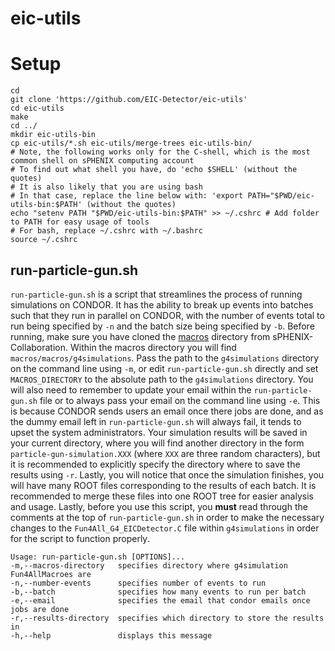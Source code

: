 # eic-utils
# Setup
    cd
    git clone 'https://github.com/EIC-Detector/eic-utils'
    cd eic-utils
    make
    cd ../
    mkdir eic-utils-bin
    cp eic-utils/*.sh eic-utils/merge-trees eic-utils-bin/
    # Note, the following works only for the C-shell, which is the most common shell on sPHENIX computing account
    # To find out what shell you have, do 'echo $SHELL' (without the quotes)
    # It is also likely that you are using bash
    # In that case, replace the line below with: 'export PATH="$PWD/eic-utils-bin:$PATH' (without the quotes)
    echo "setenv PATH "$PWD/eic-utils-bin:$PATH" >> ~/.cshrc # Add folder to PATH for easy usage of tools
    # For bash, replace ~/.cshrc with ~/.bashrc
    source ~/.cshrc

## run-particle-gun.sh
`run-particle-gun.sh` is a script that streamlines the process of running simulations on CONDOR. It has the ability to break up events into batches such that they run in parallel on CONDOR, with the number of events total to run being specified by `-n` and the batch size being specified by `-b`. Before running, make sure you have cloned the [macros](https://github.com/sPHENIX-Collaboration/macros) directory from sPHENIX-Collaboration. Within the macros directory you will find `macros/macros/g4simulations`. Pass the path to the `g4simulations` directory on the command line using `-m`, or edit `run-particle-gun.sh` directly and set `MACROS_DIRECTORY` to the absolute path to the `g4simulations` directory. You will also need to remember to update your email within the `run-particle-gun.sh` file or to always pass your email on the command line using `-e`. This is because CONDOR sends users an email once there jobs are done, and as the dummy email left in `run-particle-gun.sh` will always fail, it tends to upset the system administrators. Your simulation results will be saved in your current directory, where you will find another directory in the form `particle-gun-simulation.XXX` (where `XXX` are three random characters), but it is recommended to explicitly specify the directory where to save the results using `-r`. Lastly, you will notice that once the simulation finishes, you will have many ROOT files corresponding to the results of each batch. It is recommended to merge these files into one ROOT tree for easier analysis and usage. Lastly, before you use this script, you **must** read through the comments at the top of `run-particle-gun.sh` in order to make the necessary changes to the `Fun4All_G4_EICDetector.C` file within `g4simulations` in order for the script to function properly.

    Usage: run-particle-gun.sh [OPTIONS]...
    -m,--macros-directory   specifies directory where g4simulation Fun4AllMacroes are
    -n,--number-events      specifies number of events to run
    -b,--batch              specifies how many events to run per batch
    -e,--email              specifies the email that condor emails once jobs are done
    -r,--results-directory  specifies which directory to store the results in
    -h,--help               displays this message
